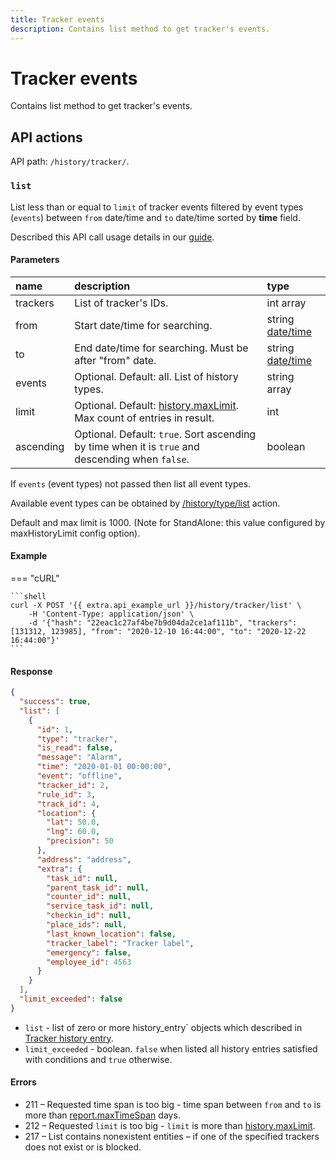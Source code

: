 ```yaml
---
title: Tracker events
description: Contains list method to get tracker's events.
---
```


# Tracker events

Contains list method to get tracker's events.


## API actions

API path: `/history/tracker/`.

### `list`

List less than or equal to `limit` of tracker events filtered by event types (`events`) between `from` date/time 
and `to` date/time sorted by **time** field. 

Described this API call usage details in our [guide](../../../guides/rules-notifications/work-with-notifications.md#events-for-specific-trackers-and-time-period).

#### Parameters

| name      | description                                                                                      | type                                                       |
|:----------|:-------------------------------------------------------------------------------------------------|:-----------------------------------------------------------|
| trackers  | List of tracker's IDs.                                                                           | int array                                                  |
| from      | Start date/time for searching.                                                                   | string [date/time](../../../getting-started/introduction.md#data-types) |
| to        | End date/time for searching. Must be after "from" date.                                          | string [date/time](../../../getting-started/introduction.md#data-types) |
| events    | Optional. Default: all. List of history types.                                                   | string array                                               |
| limit     | Optional. Default: [history.maxLimit](../dealer.md). Max count of entries in result.             | int                                                        |
| ascending | Optional. Default: `true`. Sort ascending by time when it is `true` and descending when `false`. | boolean                                                    |

If `events` (event types) not passed then list all event types.

Available event types can be obtained by [/history/type/list](history_type.md#list) action.

Default and max limit is 1000. (Note for StandAlone: this value configured by maxHistoryLimit config option).

#### Example

=== "cURL"

    ```shell
    curl -X POST '{{ extra.api_example_url }}/history/tracker/list' \
        -H 'Content-Type: application/json' \
        -d '{"hash": "22eac1c27af4be7b9d04da2ce1af111b", "trackers": [131312, 123985], "from": "2020-12-10 16:44:00", "to": "2020-12-22 16:44:00"}'
    ```

#### Response

```json
{
  "success": true,
  "list": [
    {
      "id": 1,
      "type": "tracker",
      "is_read": false,
      "message": "Alarm",
      "time": "2020-01-01 00:00:00",
      "event": "offline",
      "tracker_id": 2,
      "rule_id": 3,
      "track_id": 4,
      "location": {
        "lat": 50.0,
        "lng": 60.0,
        "precision": 50
      },
      "address": "address",
      "extra": {
        "task_id": null,
        "parent_task_id": null,
        "counter_id": null,
        "service_task_id": null,
        "checkin_id": null,
        "place_ids": null,
        "last_known_location": false,
        "tracker_label": "Tracker label",
        "emergency": false,
        "employee_id": 4563
      }
    }
  ],
  "limit_exceeded": false
}
```

* `list` - list of zero or more history_entry` objects which described in [Tracker history entry](index.md#tracker-history-entry). 
* `limit_exceeded` - boolean. `false` when listed all history entries satisfied with conditions and `true` otherwise.

#### Errors

* 211 – Requested time span is too big - time span between `from` and `to` is more than [report.maxTimeSpan](../dealer.md) days.
* 212 – Requested `limit` is too big - `limit` is more than [history.maxLimit](../dealer.md).
* 217 – List contains nonexistent entities – if one of the specified trackers does not exist or is blocked.
